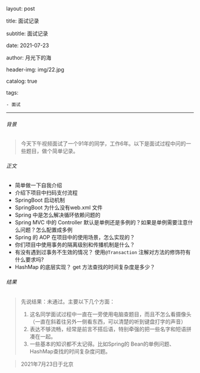 

layout:     post

title:     面试记录

subtitle:   面试记录

date:       2021-07-23

author:     月光下的海

header-img: img/22.jpg

catalog: true

tags:

    - 面试

---


###### 背景

> 今天下午视频面试了一个91年的同学，工作6年。以下是面试过程中问的一些题目，做个简单记录。

###### 正文

- 简单做一下自我介绍
- 介绍下项目中扫码支付流程
- SpringBoot 启动机制
- SpringBoot 为什么没有web.xml 文件
- Spring 中是怎么解决循环依赖问题的
- Spring MVC 中的 Controller 默认是单例还是多例的？如果是单例需要注意什么问题？怎么配置成多例
- Spring 的 AOP 在项目中的使用场景，怎么实现的？
- 你们项目中使用事务的隔离级别和传播机制是什么？
- 有没有遇到过事务不生效的情况？ 使用`@Transaction` 注解对方法的修饰符有什么要求吗?
- HashMap 的底层实现？ get 方法查找的时间复杂度是多少？

###### 结果

> 先说结果：未通过。主要以下几个方面：
>
> 1. 这名同学面试过程中一直在一旁使用电脑查题目，而且不怎么看摄像头（一直在斜着往另外一侧看东西，可以清楚的听到键盘打字的声音）
> 2. 表达不够流畅，经常是前言不搭后语，特别牵强的把一些名字和短语拼凑在一起。
> 3. 一些基本的知识都不太记得。比如Spring的 Bean的单例问题、HashMap查找的时间复杂度问题。

> 2021年7月23日于北京